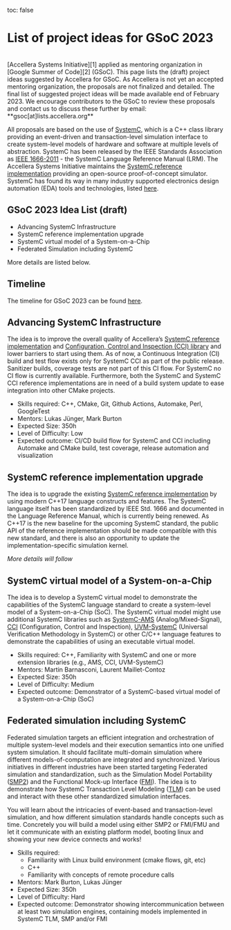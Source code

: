 toc: false
# List of project ideas for GSoC 2023
<br>
[Accellera Systems Initiative][1] applied as mentoring organization in [Google Summer of Code][2] (GSoC). This page lists the (draft) project ideas suggested by Accellera for GSoC. As Accellera is not yet an accepted mentoring organization, the proposals are not finalized and detailed. The final list of suggested project ideas will be made available end of February 2023.  We encourage contributors to the GSoC to review these proposals and contact us to discuss these further by email: **gsoc[at]lists.accellera.org** 

All proposals are based on the use of [SystemC][3], which is a C++ class library providing an event-driven and transaction-level simulation interface to create system-level models of hardware and software at multiple levels of abstraction. SystemC has been released by the IEEE Standards Association as [IEEE 1666-2011][4] - the SystemC Language Reference Manual (LRM). The Accellera Systems Initiative maintains the [SystemC reference implementation][5] providing an open-source proof-of-concept simulator. SystemC has found its way in many industry supported electronics design automation (EDA) tools and technologies, listed [here][12].

## GSoC 2023 Idea List (draft)

 * Advancing SystemC Infrastructure
 * SystemC reference implementation upgrade
 * SystemC virtual model of a System-on-a-Chip
 * Federated Simulation including SystemC

More details are listed below.

## Timeline

The timeline for GSoC 2023 can be found [here][14].

## Advancing SystemC Infrastructure

The idea is to improve the overall quality of Accellera’s [SystemC reference implementation][5] and [Configuration, Control and Inspection (CCI) library][13] and lower barriers to start using them. As of now, a Continuous Integration (CI) build and test flow exists only for SystemC CCI as part of the public release. Sanitizer builds, coverage tests are not part of this CI flow. For SystemC no CI flow is currently available. Furthermore, both the SystemC and SystemC CCI reference implementations are in need of a build system update to ease integration into other CMake projects.

  * Skills required: C++, CMake, Git, Github Actions, Automake, Perl, GoogleTest
  * Mentors: Lukas Jünger, Mark Burton
  * Expected Size: 350h
  * Level of Difficulty: Low
  * Expected outcome: CI/CD build flow for SystemC and CCI including Automake and CMake build, test coverage, release automation and visualization 

## SystemC reference implementation upgrade

The idea is to upgrade the existing [SystemC reference implementation][5] by using modern C++17 language constructs and features. The SystemC language itself has been standardized by IEEE Std. 1666 and documented in the Language Reference Manual, which is currently being renewed. As C++17 is the new baseline for the upcoming SystemC standard, the public API of the reference implementation should be made compatible with this new standard, and there is also an opportunity to update the implementation-specific simulation kernel.

*More details will follow*

## SystemC virtual model of a System-on-a-Chip

The idea is to develop a SystemC virtual model to demonstrate the capabilities of the SystemC language standard to create a system-level model of a System-on-a-Chip (SoC). The SystemC virtual model might use additional SystemC libraries such as [SystemC-AMS][6] (Analog/Mixed-Signal), [CCI][7] (Configuration, Control and Inspection), [UVM-SystemC][8] (Universal Verification Methodology in SystemC) or other C/C++ language features to demonstrate the capabilities of using an executable virtual model. 

  * Skills required: C++, Familiarity with SystemC and one or more extension libraries (e.g., AMS, CCI, UVM-SystemC)
  * Mentors: Martin Barnasconi, Laurent Maillet-Contoz
  * Expected Size: 350h
  * Level of Difficulty: Medium
  * Expected outcome: Demonstrator of a SystemC-based virtual model of a System-on-a-Chip (SoC)
  
## Federated simulation including SystemC 

Federated simulation targets an efficient integration and orchestration of multiple system-level models and their execution semantics into one unified system simulation. It should facilitate multi-domain simulation where different models-of-computation are integrated and synchronized. Various initiatives in different industries have been started targeting Federated simulation and standardization, such as the Simulation Model Portability ([SMP2][9]) and the Functional Mock-up Interface ([FMI][10]). The idea is to demonstrate how SystemC Transaction Level Modeling ([TLM][11]) can be used and interact with these other standardized simulation interfaces.

You will learn about the intricacies of event-based and transaction-level simulation, and how different simulation standards handle concepts such as time. Concretely you will build a model using either SMP2 or FMI/FMU and let it communicate with an existing platform model, booting linux and showing your new device connects and works!

  * Skills required:
    * Familiarity with Linux build environment (cmake flows, git, etc)
    * C++
    * Familiarity with concepts of remote procedure calls
  * Mentors: Mark Burton, Lukas Jünger
  * Expected Size: 350h
  * Level of Difficulty: Hard
  * Expected outcome: Demonstrator showing intercommunication between at least two simulation engines, containing models implemented in SystemC TLM, SMP and/or FMI


[1]: https://www.accellera.org/
[2]: https://summerofcode.withgoogle.com/
[3]: https://systemc.org/overview/systemc/
[4]: https://standards.ieee.org/ieee/1666/4814/
[5]: https://github.com/accellera-official/systemc
[6]: https://systemc.org/overview/systemc-ams/
[7]: https://systemc.org/overview/systemc-cci/
[8]: https://systemc.org/overview/systemc-verification/
[9]: https://ecss.nl/standard/ecss-e-st-40-07c-simulation-modelling-platform-2-march-2020/
[10]: https://fmi-standard.org/
[11]: https://systemc.org/overview/systemc-tlm/
[12]: https://systemc.org/resources/tools/
[13]: https://github.com/accellera-official/cci
[14]: https://developers.google.com/open-source/gsoc/timeline
